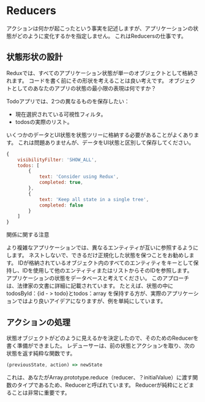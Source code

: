 # Reducers
アクションは何かが起こったという事実を記述しますが、アプリケーションの状態がどのように変化するかを指定しません。 これはReducersの仕事です。

## 状態形状の設計
Reduxでは、すべてのアプリケーション状態が単一のオブジェクトとして格納されます。 コードを書く前にその形状を考えることは良い考えです。 オブジェクトとしてのあなたのアプリの状態の最小限の表現は何ですか？

Todoアプリでは、2つの異なるものを保存したい：

- 現在選択されている可視性フィルタ。
- todosの実際のリスト。

いくつかのデータとUI状態を状態ツリーに格納する必要があることがよくあります。 これは問題ありませんが、データをUI状態と区別して保存してください。

```javascript
{
    visibilityFilter: 'SHOW_ALL',
    todos: [
        {
            text: 'Consider using Redux',
            completed: true,
        },
        {
            text: 'Keep all state in a single tree',
            completed: false
        }
    ]
}
```

関係に関する注意

より複雑なアプリケーションでは、異なるエンティティが互いに参照するようにします。 ネストしないで、できるだけ正規化した状態を保つことをお勧めします。 IDが格納されているオブジェクト内のすべてのエンティティをキーとして保持し、IDを使用して他のエンティティまたはリストからそのIDを参照します。 アプリケーションの状態をデータベースと考えてください。 このアプローチは、法律家の文書に詳細に記載されています。 たとえば、状態の中にtodosById：{id - > todo}とtodos：array <id>を保持する方が、実際のアプリケーションではより良いアイデアになりますが、例を単純にしています。

## アクションの処理
状態オブジェクトがどのように見えるかを決定したので、そのためのReducerを書く準備ができました。 レデューサーは、前の状態とアクションを取り、次の状態を返す純粋な関数です。

```javascript
(previousState, action) => newState
```
これは、あなたがArray.prototype.reduce（reducer、？initialValue）に渡す関数のタイプであるため、Reducerと呼ばれています。 Reducerが純粋にとどまることは非常に重要です。